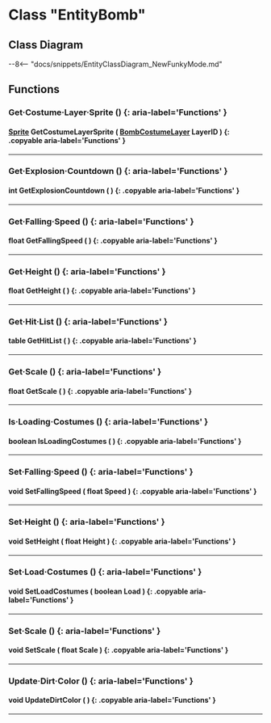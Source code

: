 # Class "EntityBomb"

## Class Diagram
--8<-- "docs/snippets/EntityClassDiagram_NewFunkyMode.md"
## Functions

### Get·Costume·Layer·Sprite () {: aria-label='Functions' }
#### [Sprite](Sprite.md) GetCostumeLayerSprite ( [BombCostumeLayer](enums/BombCostumeLayer.md) LayerID ) {: .copyable aria-label='Functions' }

___
### Get·Explosion·Countdown () {: aria-label='Functions' }
#### int GetExplosionCountdown ( ) {: .copyable aria-label='Functions' }

___
### Get·Falling·Speed () {: aria-label='Functions' }
#### float GetFallingSpeed ( ) {: .copyable aria-label='Functions' }

___
### Get·Height () {: aria-label='Functions' }
#### float GetHeight ( ) {: .copyable aria-label='Functions' }

___
### Get·Hit·List () {: aria-label='Functions' }
#### table GetHitList ( ) {: .copyable aria-label='Functions' }

___
### Get·Scale () {: aria-label='Functions' }
#### float GetScale ( ) {: .copyable aria-label='Functions' }

___
### Is·Loading·Costumes () {: aria-label='Functions' }
#### boolean IsLoadingCostumes ( ) {: .copyable aria-label='Functions' }

___
### Set·Falling·Speed () {: aria-label='Functions' }
#### void SetFallingSpeed ( float Speed ) {: .copyable aria-label='Functions' }

___
### Set·Height () {: aria-label='Functions' }
#### void SetHeight ( float Height ) {: .copyable aria-label='Functions' }

___
### Set·Load·Costumes () {: aria-label='Functions' }
#### void SetLoadCostumes ( boolean Load ) {: .copyable aria-label='Functions' }

___
### Set·Scale () {: aria-label='Functions' }
#### void SetScale ( float Scale ) {: .copyable aria-label='Functions' }

___
### Update·Dirt·Color () {: aria-label='Functions' }
#### void UpdateDirtColor ( ) {: .copyable aria-label='Functions' }

___